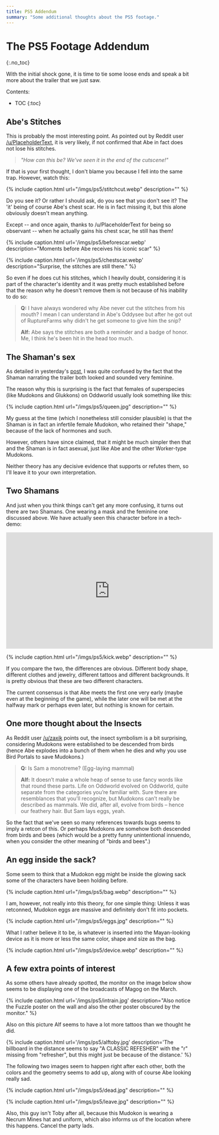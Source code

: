 ```yaml
---
title: PS5 Addendum
summary: "Some additional thoughts about the PS5 footage."
---
```


# The PS5 Footage Addendum

{:.no_toc}

With the initial shock gone, it is time to tie some loose ends and speak a bit more about the
trailer that we just saw.

Contents:

- TOC
  {:toc}

## Abe's Stitches

This is probably the most interesting point. As pointed out by Reddit user
[/u/PlaceholderText](https://reddit.com/user/PlacehoIderText), it is very likely, if not confirmed
that Abe in fact does not lose his stitches.

> _"How can this be? We've seen it in the end of the cutscene!"_

If that is your first thought, I don't blame you because I fell into the same trap. However, watch
this:

{% include caption.html url="/imgs/ps5/stitchcut.webp" description="" %}

Do you see it? Or rather I should ask, do you see that you don't see it? The 'it' being of course
Abe's chest scar. He is in fact missing it, but this alone obviously doesn't mean anything.

Except -- and once again, thanks to /u/PlaceholderText for being so observant -- when he actually
gains his chest scar, he still has them!

{% include caption.html url='/imgs/ps5/beforescar.webp' description="Moments before Abe receives his iconic scar" %}

{% include caption.html url='/imgs/ps5/chestscar.webp' description="Surprise, the stitches are still there." %}

So even if he does cut his stitches, which I heavily doubt, considering it is part of the
character's identity and it was pretty much established before that the reason why he doesn't remove
them is not because of his inability to do so:

> **Q:** I have always wondered why Abe never cut the stitches from his mouth? I mean I can
> understand in Abe's Oddysee but after he got out of RuptureFarms why didn't he get someone to give
> him the snip?
>
> **Alf:** Abe says the stitches are both a reminder and a badge of honor. Me, I think he's been hit
> in the head too much.

## The Shaman's sex

As detailed in yesterday's [post](/ps5footage), I was quite confused by the fact that the Shaman
narrating the trailer both looked and sounded very feminine.

The reason why this is surprising is the fact that females of superspecies (like Mudokons and
Glukkons) on Oddworld usually look something like this:

{% include caption.html url="/imgs/ps5/queen.jpg" description="" %}

My guess at the time (which I nonetheless still consider plausible) is that the Shaman is in fact an
infertile female Mudokon, who retained their "shape," because of the lack of hormones and such.

However, others have since claimed, that it might be much simpler then that and the Shaman is in
fact asexual, just like Abe and the other Worker-type Mudokons.

Neither theory has any decisive evidence that supports or refutes them, so I'll leave it to your own
interpretation.

## Two Shamans

And just when you think things can't get any more confusing, it turns out there are two Shamans. One
wearing a mask and the feminine one discussed above. We have actually seen this character before in
a tech-demo:

<iframe width="560" height="315" src="https://www.youtube-nocookie.com/embed/T7L29DMzKco" frameborder="0" allow="accelerometer; autoplay; encrypted-media; gyroscope; picture-in-picture" allowfullscreen></iframe>

{% include caption.html url="/imgs/ps5/kick.webp" description="" %}

If you compare the two, the differences are obvious. Different body shape, different clothes and
jewelry, different tattoos and different backgrounds. It is pretty obvious that these are two
different characters.

The current consensus is that Abe meets the first one very early (maybe even at the beginning of the
game), while the later one will be met at the halfway mark or perhaps even later, but nothing is
known for certain.

## One more thought about the Insects

As Reddit user [/u/zaxik](https://reddit.com/user/zaxik) points out, the insect symbolism is a bit
surprising, considering Mudokons were established to be descended from birds (hence Abe explodes
into a bunch of them when he dies and why you use Bird Portals to save Mudokons.)

> **Q:** Is Sam a monotreme? (Egg-laying mammal)
>
> **Alf:** It doesn’t make a whole heap of sense to use fancy words like that round these parts. Life on Oddworld evolved on Oddworld, quite separate from the categories you’re familiar with. Sure there are resemblances that you’ll recognize, but Mudokons can’t really be described as mammals. We did, after all, evolve from birds – hence our feathery hair. But Sam lays eggs, yeah.

So the fact that we've seen so many references towards bugs seems to imply a retcon of this. Or
perhaps Mudokons are somehow both descended from birds and bees (which would be a pretty funny
unintentional innuendo, when you consider the other meaning of "birds and bees".)

## An egg inside the sack?

Some seem to think that a Mudokon egg might be inside the glowing sack some of the characters have
been holding before.

{% include caption.html url="/imgs/ps5/bag.webp" description="" %}

I am, however, not really into this theory, for one simple thing: Unless it was retconned, Mudokon
eggs are massive and definitely don't fit into pockets.

{% include caption.html url="/imgs/ps5/eggs.jpg" description="" %}

What I rather believe it to be, is whatever is inserted into the Mayan-looking device as it is more
or less the same color, shape and size as the bag.

{% include caption.html url="/imgs/ps5/device.webp" description="" %}

## A few extra points of interest

As some others have already spotted, the monitor on the image below show seems to be displaying one
of the broadcasts of Magog on the March.

{% include caption.html url='/imgs/ps5/intrain.jpg' description="Also notice the Fuzzle poster on the wall and also the other poster obscured by the monitor." %}

Also on this picture Alf seems to have a lot more tattoos than we thought he did.

{% include caption.html url='/imgs/ps5/alftoby.jpg' description='The billboard in the distance seems to say "A CLASSIC REFESHER" with the "r" missing from "refresher", but this might just be because of the distance.' %}

The following two images seem to happen right after each other, both the colors and the geometry
seems to add up, along with of course Abe looking really sad.

{% include caption.html url="/imgs/ps5/dead.jpg" description="" %}

{% include caption.html url="/imgs/ps5/leave.jpg" description="" %}

Also, this guy isn't Toby after all, because this Mudokon is wearing a Necrum Mines hat and uniform,
which also informs us of the location where this happens. Cancel the party lads.
